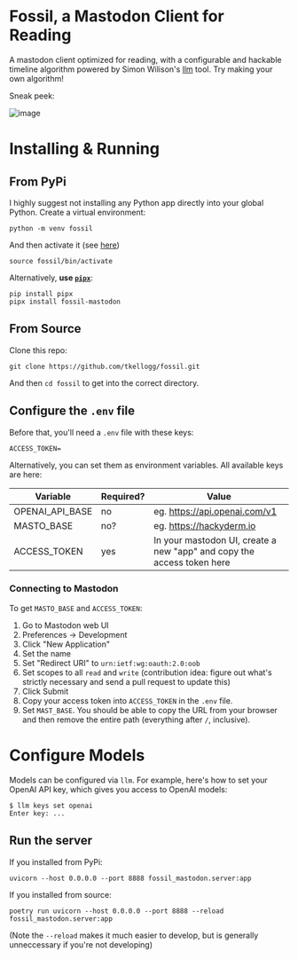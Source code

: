 # Fossil, a Mastodon Client for Reading

A mastodon client optimized for reading, with a configurable and 
hackable timeline algorithm powered by Simon Wilison's [llm](https://llm.datasette.io/en/stable/index.html) tool. Try making your own algorithm!


Sneak peek:

![image](https://gist.github.com/assets/437044/3152e5ae-bac7-4a67-a01b-82a712e90e26)


# Installing & Running

## From PyPi

I highly suggest not installing any Python app directly into your global Python. Create a virtual environment:

```
python -m venv fossil
```

And then activate it (see [here](https://docs.python.org/3/library/venv.html))

```
source fossil/bin/activate
```

Alternatively, **use [`pipx`](https://pipx.pypa.io/stable/installation/)**:

```
pip install pipx
pipx install fossil-mastodon
```

## From Source

Clone this repo:

```
git clone https://github.com/tkellogg/fossil.git
```

And then `cd fossil` to get into the correct directory.


## Configure the `.env` file

Before that, you'll need a `.env` file with these keys:

```
ACCESS_TOKEN=
```

Alternatively, you can set them as environment variables. All available keys are here:

| Variable            | Required? | Value                                    |
| ---                 | ---       | ---                                      |
| OPENAI_API_BASE     |        no | eg. https://api.openai.com/v1            |
| MASTO_BASE          |       no? | eg. https://hackyderm.io                 |
| ACCESS_TOKEN        |       yes | In your mastodon UI, create a new "app" and copy the access token here |

### Connecting to Mastodon

To get `MASTO_BASE` and `ACCESS_TOKEN`:

1. Go to Mastodon web UI
2. Preferences -> Development
3. Click "New Application"
4. Set the name
5. Set "Redirect URI" to `urn:ietf:wg:oauth:2.0:oob`
6. Set scopes to all `read` and `write` (contribution idea: figure out what's strictly necessary and send a pull request to update this)
7. Click Submit
8. Copy your access token into `ACCESS_TOKEN` in the `.env` file.
9. Set `MAST_BASE`. You should be able to copy the URL from your browser and then remove the entire path (everything after `/`, inclusive).


# Configure Models

Models can be configured via `llm`. For example, here's how to set your OpenAI API key, which gives you access to OpenAI models:

```
$ llm keys set openai
Enter key: ...
```


## Run the server

If you installed from PyPi:

```
uvicorn --host 0.0.0.0 --port 8888 fossil_mastodon.server:app
```

If you installed from source:

```
poetry run uvicorn --host 0.0.0.0 --port 8888 --reload fossil_mastodon.server:app
```

(Note the `--reload` makes it much easier to develop, but is generally unneccessary if you're not developing)
